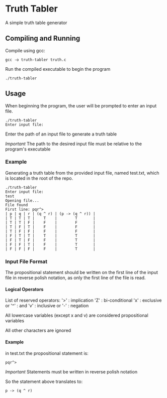 # Truth Tabler

A simple truth table generator

## Compiling and Running

Compile using gcc:

```
gcc -o truth-tabler truth.c
```

Run the compiled executable to begin the program

```
./truth-tabler
```

## Usage

When beginning the program, the user will be prompted to enter an input file.

```
./truth-tabler
Enter input file:

```
Enter the path of an input file to generate a truth table

*Important* The path to the desired input file must be relative to the program's executable

### Example
Generating a truth table from the provided input file, named test.txt, which is located in the root of the repo.

```
./truth-tabler
Enter input file:
test
Opening file...
File found
First line: pqr^>
| p | q | r | (q ^ r) | (p -> (q ^ r)) |
| T | T | T |    T    |        T       |
| T | T | F |    F    |        F       |
| T | F | T |    F    |        F       |
| T | F | F |    F    |        F       |
| F | T | T |    T    |        T       |
| F | T | F |    F    |        T       |
| F | F | T |    F    |        T       |
| F | F | F |    F    |        T       |
```
 
### Input File Format

The propositional statement should be written on the first line of the input file in reverse polish notation, as only the first line of the file is read.

#### Logical Operators

List of reserved operators:
'>' : implication
'Z' : bi-conditional
'x' : exclusive or
'^' : and
'v' : inclusive or
'-' : negation

All lowercase variables (except x and v) are considered propositional variables

All other characters are ignored

#### Example

in test.txt the propositional statement is:

```
pqr^>
```

*Important* Statements must be written in reverse polish notation

So the statement above translates to:
```
p -> (q ^ r)
```


